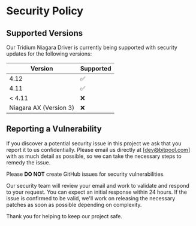 # Security Policy

## Supported Versions

Our Tridium Niagara Driver is currently being supported with security updates for the following versions:

| Version | Supported          |
| ------- | ------------------ |
| 4.12    | :white_check_mark: |
| 4.11    | :white_check_mark: |
| < 4.11  | :x:                |
| Niagara AX (Version 3) | :x: |

## Reporting a Vulnerability

If you discover a potential security issue in this project we ask that you report it to us confidentially. Please email us directly at [dev@bitpool.com] with as much detail as possible, so we can take the necessary steps to remedy the issue.

Please **DO NOT** create GitHub issues for security vulnerabilities.

Our security team will review your email and work to validate and respond to your request. You can expect an initial response within 24 hours. If the issue is confirmed to be valid, we'll work on releasing the necessary patches as soon as possible depending on complexity.

Thank you for helping to keep our project safe.
